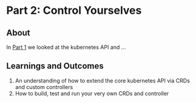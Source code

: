 # Part 2: Control Yourselves

## About

In [Part 1]() we looked at the kubernetes API and ...

## Learnings and Outcomes

1. An understanding of how to extend the core kubernetes API via CRDs and custom controllers
1. How to build, test and run your very own CRDs and controller
